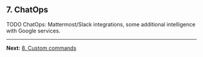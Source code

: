 ## 7. ChatOps

TODO ChatOps: Mattermost/Slack integrations, some additional intelligence with Google services.

---

**Next:** [8. Custom commands](08-custom-commands.md)

